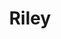 ---
title: Riley
available: true
featured: false
image: /images/20230825_193447-scaled.jpg
tags: paintings
medium: Oil on Aluminium A4
--- 